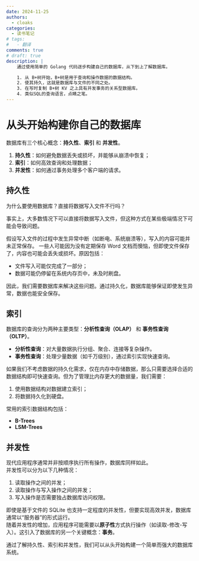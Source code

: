 ```yaml
---
date: 2024-11-25
authors:
  - cloaks
categories:
  - 读书笔记
# tags:
#   - 翻译
comments: true
# draft: true
description: |
    通过使用简单的 Golang 代码逐步构建自己的数据库，从下到上了解数据库。

    1. 从 B+树开始，B+树是用于查询和操作数据的数据结构。
    2. 使其持久，这就是数据库与文件的不同之处。
    3. 在写时复制 B+树 KV 之上具有并发事务的关系型数据库。
    4. 类似SQL的查询语言，点睛之笔。
---
```


# 从头开始构建你自己的数据库

数据库有三个核心概念：**持久性**、**索引** 和 **并发性**。

1. **持久性**：如何避免数据丢失或损坏，并能够从崩溃中恢复；
2. **索引**：如何高效查询和处理数据；
3. **并发性**：如何通过事务处理多个客户端的请求。

<!-- more -->

## 持久性

为什么要使用数据库？直接将数据写入文件不行吗？  

事实上，大多数情况下可以直接将数据写入文件，但这种方式在某些极端情况下可能会导致问题。

假设写入文件的过程中发生异常中断（如断电、系统崩溃等），写入的内容可能并未正常保存。  一些人可能因为没有定期保存 Word 文档而懊恼，但即使文件保存了，内容也可能会丢失或损坏。原因包括：

- 文件写入可能仅完成了一部分；
- 数据可能仍停留在系统内存页中，未及时刷盘。

因此，我们需要数据库来解决这些问题。通过持久化，数据库能够保证即使发生异常，数据也能安全保存。

## 索引

数据库的查询分为两种主要类型：**分析性查询（OLAP）** 和 **事务性查询（OLTP）**。

- **分析性查询**：对大量数据执行分组、聚合、连接等复杂操作。
- **事务性查询**：处理少量数据（如千万级别），通过索引实现快速查询。

如果我们不考虑数据的持久化需求，仅在内存中存储数据，那么只需要选择合适的数据结构即可快速查询。但为了管理比内存更大的数据量，我们需要：

1. 使用数据结构对数据建立索引；
2. 将数据持久化到硬盘。

常用的索引数据结构包括：

- **B-Trees**  
- **LSM-Trees**

## 并发性

现代应用程序通常并非按顺序执行所有操作，数据库同样如此。  
并发性可以分为以下几种情况：

1. 读取操作之间的并发；
2. 读取操作与写入操作之间的并发；
3. 写入操作是否需要独占数据库访问权限。

即使是基于文件的 SQLite 也支持一定程度的并发性，但要实现高效并发，数据库通常以“服务器”的形式运行。  
随着并发性的增加，应用程序可能需要以**原子性**方式执行操作（如读取-修改-写入）。这引入了数据库的另一个关键概念：**事务**。

通过了解持久性、索引和并发性，我们可以从头开始构建一个简单而强大的数据库系统。